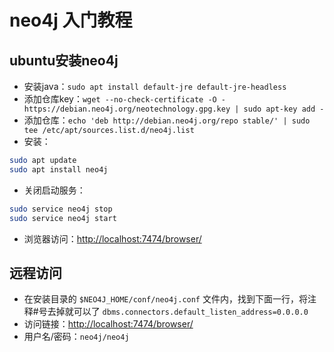 # neo4j 入门教程

## ubuntu安装neo4j

- 安装java：`sudo apt install default-jre default-jre-headless`
- 添加仓库key：`wget --no-check-certificate -O - https://debian.neo4j.org/neotechnology.gpg.key | sudo apt-key add -`
- 添加仓库：`echo 'deb http://debian.neo4j.org/repo stable/' | sudo tee /etc/apt/sources.list.d/neo4j.list`
- 安装：
  
```bash
sudo apt update
sudo apt install neo4j
```

- 关闭启动服务：
  
```bash
sudo service neo4j stop
sudo service neo4j start
```

- 浏览器访问：<http://localhost:7474/browser/>

## 远程访问

- 在安装目录的 `$NEO4J_HOME/conf/neo4j.conf` 文件内，找到下面一行，将注释#号去掉就可以了 `dbms.connectors.default_listen_address=0.0.0.0`
- 访问链接：<http://localhost:7474/browser/>
- 用户名/密码：`neo4j/neo4j`